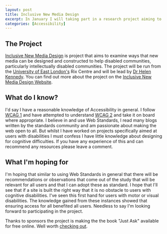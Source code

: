 ```yaml
--- 
layout: post
title: Inclusive New Media Design
excerpt: In January I will taking part in a research project aiming to identify the best ways to encourage designers and developers to make websites accessible to people with intellectual disabilities.
categories: [Accessibility]
---
```

## The Project

[Inclusive New Media Design][1] is project that aims to examine ways that new media can be designed and constructed to help disabled communities, particularly intellectually disabled communities. The project will be run from the [University of East London's][2] Rix Centre and will be lead by [Dr Helen Kennedy][3]. You can find out more about the project on the [Inclusive New Media Design Website][4].

## What do I know?

I'd say I have a reasonable knowledge of Accessibility in general. I follow [WCAG 1][5] and have attempted to understand [WCAG 2][6] and take it on board where appropriate. I believe in and use Web Standards, I read many blogs written by the standards community and am passionate about making the web open to all. But whilst I have worked on projects specifically aimed at users with disabilities I must confess I have little knowledge about designing for cognitive difficulties. If you have any experience of this and can recommend any resources please leave a comment.

## What I'm hoping for

I'm hoping that similar to using Web Standards in general that there will be recommendations or observations that come out of the study that will be relevant for all users and that I can adopt these as standard. I hope that I'll see that if a site is built the right way that it is no obstacle to users with cognitive disabilities. I've seen this first hand for users with motor or visual disabilities. The knowledge gained from these instances showed that ensuring access for all benefited all users. Needless to say I'm looking forward to participating in the project.

Thanks to sponsors the project is making the the book "Just Ask" available for free online. Well worth [checking out][7].

 [1]: http://www.inclusivenewmedia.org/
 [2]: http://www.uel.ac.uk/ssmcs/
 [3]: http://homepages.uel.ac.uk/H.M.T.Kennedy/
 [4]: http://www.inclusivenewmedia.org/home.xhtml
 [5]: http://www.w3.org/TR/WAI-WEBCONTENT/
 [6]: http://www.w3.org/TR/WCAG20/
 [7]: http://www.uiaccess.com/accessucd/
